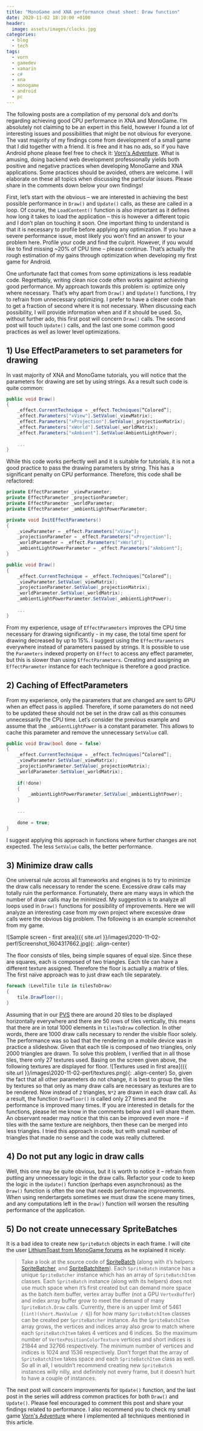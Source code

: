 ```yaml
---
title: "MonoGame and XNA performance cheat sheet: Draw function"
date: 2020-11-02 18:10:00 +0100
header:
  image: assets/images/clocks.jpg
categories:
  - blog
  - tech
tags:
  - vorn
  - gamedev
  - xamarin
  - c#
  - xna
  - monogame
  - android
  - pc
---
```


The following posts are a compilation of my personal do’s and don’ts regarding achieving good CPU performance in XNA and MonoGame. I’m absolutely not claiming to be an expert in this field, however I found a lot of interesting issues and possibilities that might be not obvious for everyone. The vast majority of my findings come from development of a small game that I did together with a friend.  It is free and it has no ads, so if you have Android phone please feel free to check it: [Vorn's Adventure](https://play.google.com/store/apps/details?id=com.konradzaba.VornsAdventure). What is amusing, doing backend web development professionally yields both positive and negative practices when developing MonoGame and XNA applications. Some practices should be avoided, others are welcome. I will elaborate on these all topics when discussing the particular issues. Please share in the comments down below your own findings!

First, let’s start with the obvious – we are interested in achieving the best possible performance in `Draw()` and `Update()` calls, as these are called in a loop. Of course, the `LoadContent()` function is also important as it defines how long it takes to load the application – this is however a different topic and I don’t plan on touching it soon.
One important thing to understand is that it is necessary to profile before applying any optimization. If you have a severe performance issue, most likely you won’t find an answer to your problem here. Profile your code and find the culprit. However, if you would like to find missing ~20% of CPU time – please continue. That’s actually the rough estimation of my gains through optimization when developing my first game for Android.

One unfortunate fact that comes from some optimizations is less readable code. Regrettably, writing clean nice code often works against achieving good performance. My approach towards this problem is: optimize only where necessary. That’s why apart from `Draw()` and `Update()` functions, I try to refrain from unnecessary optimizing. I prefer to have a cleaner code than to get a fraction of second where it is not necessary. When discussing each possibility, I will provide information when and if it should be used.
So, without further ado, this first post will concern `Draw()` calls. The second post will touch `Update()` calls, and the last one some common good practices as well as lower level optimizations.

## 1) Use EffectParameters to set parameters for drawing
In vast majority of XNA and MonoGame tutorials, you will notice that the parameters for drawing are set by using strings. As a result such code is quite common:

```c#
public void Draw()
{
	_effect.CurrentTechnique = _effect.Techniques[“Colored”];
	_effect.Parameters["xView"].SetValue(_viewMatrix);
	_effect.Parameters["xProjection"].SetValue(_projectionMatrix);
	_effect.Parameters["xWorld"].SetValue(_worldMatrix);
	_effect.Parameters["xAmbient"].SetValue(AmbientLightPower);
	
	...
}
```

While this code works perfectly well and it is suitable for tutorials, it is not a good practice to pass the drawing parameters by string. This has a significant penalty on CPU performance. Therefore, this code shall be refactored:

```c# 
private EffectParameter _viewParameter;
private EffectParameter _projectionParameter;
private EffectParameter _worldParameter;
private EffectParameter _ambientLightPowerParameter;

private void InitEffectParameters()
{
	_viewParameter = _effect.Parameters["xView"];
	_projectionParameter = _effect.Parameters["xProjection"];
	_worldParameter = _effect.Parameters["xWorld"];	
	_ambientLightPowerParameter = _effect.Parameters["xAmbient"];
}

public void Draw()
{
	_effect.CurrentTechnique = _effect.Techniques[“Colored”];
	_viewParameter.SetValue(_viewMatrix);
	_projectionParameter.SetValue(_projectionMatrix);
	_worldParameter.SetValue(_worldMatrix);
	_ambientLightPowerParameter.SetValue(_ambientLightPower);
	
	...
}
```

From my experience, usage of `EffectParameters` improves the CPU time necessary for drawing significantly - in my case, the total time spent for drawing decreased by up to 15%. I suggest using the `EffectParameters` everywhere instead of parameters passed by strings. It is possible to use the `Parameters` indexed property on `Effect` to access any effect parameter, but this is slower than using `EffectParameters`. Creating and assigning an `EffectParameter` instance for each technique is therefore a good practice.

## 2) Caching of EffectParameters
From my experience, only the parameters that are changed are sent to GPU when an effect pass is applied. Therefore, if some parameters do not need to be updated these should not be set in the draw call as this consumes unnecessarily the CPU time. Let’s consider the previous example and assume that the `_ambientLightPower` is a constant parameter. This allows to cache this parameter and remove the unnecessary `SetValue` call.

```c#
public void Draw(bool done = false)
{
	_effect.CurrentTechnique = _effect.Techniques[“Colored”];
	_viewParameter.SetValue(_viewMatrix);
	_projectionParameter.SetValue(_projectionMatrix);
	_worldParameter.SetValue(_worldMatrix);
	
	if(!done)
	{
		_ambientLightPowerParameter.SetValue(_ambientLightPower);
	}
	
	...
	
	done = true;
}
```
I suggest applying this approach in functions where further changes are not expected. The less `SetValue` calls, the better performance.

## 3) Minimize draw calls
One universal rule across all frameworks and engines is to try to minimize the draw calls necessary to render the scene. Excessive draw calls may totally ruin the performance. Fortunately, there are many ways in which the number of draw calls may be minimized. My suggestion is to analyze all loops used in `Draw()` functions for possibility of improvements.
Here we will analyze an interesting case from my own project where excessive draw calls were the obvious big problem. The following is an example screenshot from my game.

![Sample screen - first area]({{ site.url }}/images\2020-11-02-perf/Screenshot_1604317662.jpg){: .align-center}

The floor consists of tiles, being simple squares of equal size. Since these are squares, each is composed of two triangles. Each tile can have a different texture assigned. Therefore the floor is actually a matrix of tiles. The first naïve approach was to just draw each tile separately.

```c#
foreach (LevelTile tile in tilesToDraw)
{
	tile.DrawFloor();
}
```

Assuming that in our [PVS](https://en.wikipedia.org/wiki/Potentially_visible_set) there are around 20 tiles to be displayed horizontally everywhere and there are 50 rows of tiles vertically, this means that there are in total 1000 elements in `tilesToDraw` collection. In other words, there are 1000 draw calls necessary to render the visible floor solely. The performance was so bad that the rendering on a mobile device was in practice a slideshow. Given that each tile is composed of two triangles, only 2000 triangles are drawn.
To solve this problem, I verified that in all those tiles, there only 27 textures used. Basing on the screen given above, the following textures are displayed for floor.
![Textures used in first area]({{ site.url }}/images\2020-11-02-perf/textures.png){: .align-center}
So, given the fact that all other parameters do not change, it is best to group the tiles by textures so that only as many draw calls are necessary as textures are to be rendered. Now instead of `2` triangles, `N*2` are drawn in each draw call. As a result, the function `DrawFloor()` is called only 27 times and the performance is improved many times. If you are interested in details for the functions, please let me know in the comments below and I will share them.
An observant reader may notice that this can be improved even more – if tiles with the same texture are neighbors, then these can be merged into less triangles. I tried this approach in code, but with small number of triangles that made no sense and the code was really cluttered.

## 4) Do not put any logic in draw calls
Well, this one may be quite obvious, but it is worth to notice it – refrain from putting any unnecessary logic in the draw calls. Refactor your code to keep the logic in the `Update()` function (perhaps even asynchronous) as the `Draw()` function is often the one that needs performance improvements. When using rendertargets sometimes we must draw the scene many times, and any computations left in the `Draw()` function will worsen the resulting performance of the application.

## 5) Do not create unnecessary SpriteBatches
It is a bad idea to create new `SpriteBatch` objects in each frame. I will cite the user [LithiumToast from MonoGame forums](https://community.monogame.net/t/using-the-spritebatch-the-correct-way/8082/9?u=elzabbul)  as he explained it nicely:
> Take a look at the source code of [SpriteBatch](https://github.com/MonoGame/MonoGame/blob/develop/MonoGame.Framework/Graphics/SpriteBatch.cs) (along with it’s helpers: [SpriteBatcher](https://github.com/MonoGame/MonoGame/blob/develop/MonoGame.Framework/Graphics/SpriteBatcher.cs), and [SpriteBatchItem](https://github.com/MonoGame/MonoGame/blob/develop/MonoGame.Framework/Graphics/SpriteBatchItem.cs)). Each `SpriteBatch` instance has a unique `SpriteBatcher` instance which has an array of `SpriteBatchItem` classes.
>Each `SpriteBatch` instance (along with its helpers) does not use much space when it’s first created but can demand more space as the batch item buffer, vertex array buffer (not a GPU `VertexBuffer`) and index array buffer grow to meet the demand of many `SpriteBatch.Draw` calls. Currently, there is an upper limit of 5461 (`(int)(short.MaxValue / 6`)) for how many `SpriteBatchItem` classes can be created per `SpriteBatcher` instance. As the `SpriteBatchItem` array grows, the vertices and indices array also grow to match where each `SpriteBatchItem` takes 4 vertices and 6 indices. So the maximum number of `VertexPositionColorTexture` vertices and short indices is 21844 and 32766 respectively. The minimum number of vertices and indices is 1024 and 1536 respectively. Don’t forget that the array of `SpriteBatchItem` takes space and each `SpriteBatchItem` class as well. So all in all, I wouldn’t recommend creating new `SpriteBatch` instances willy nilly, and definitely not every frame, but it doesn’t hurt to have a couple of instances.

The next post will concern improvements for `Update()` function, and the last post in the series will address common practices for both `Draw()` and `Update()`. Please feel encouraged to comment this post and share your findings related to performance. I also recommend you to check my small game [Vorn's Adventure](https://play.google.com/store/apps/details?id=com.konradzaba.VornsAdventure) where I implemented all techniques mentioned in this article.
